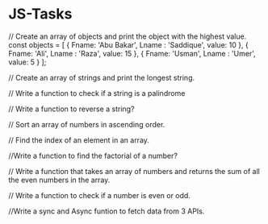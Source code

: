 # JS-Tasks
// Create an array of objects and print the object with the highest value.
const objects = [
{ Fname: 'Abu Bakar', Lname : 'Saddique', value: 10 },
{ Fname: 'Ali', Lname : 'Raza', value: 15 },
{ Fname: 'Usman', Lname : 'Umer', value: 5 }
];

// Create an array of strings and print the longest string.

// Write a function to check if a string is a palindrome

// Write a function to reverse a string?

// Sort an array of numbers in ascending order.

// Find the index of an element in an array.

//Write a function to find the factorial of a number?

// Write a function that takes an array of numbers and returns the sum of all the even numbers in the array.

// Write a function to check if a number is even or odd.

//Write a sync and Async funtion to fetch data from 3 APIs.
